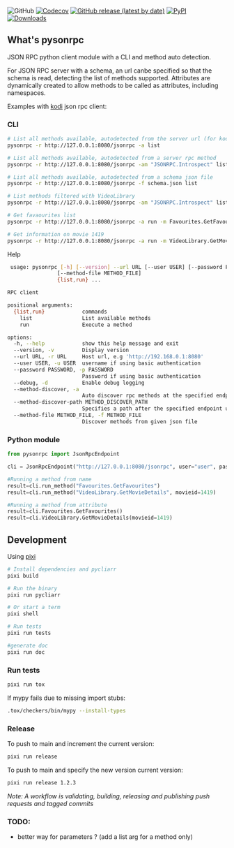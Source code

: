 ![GitHub](https://img.shields.io/github/license/vche/pysonrpc) [![Codecov](https://img.shields.io/codecov/c/github/vche/pysonrpc)](https://codecov.io/gh/vche/pysonrpc) [![GitHub release (latest by date)](https://img.shields.io/github/v/release/vche/pysonrpc)](https://github.com/vche/pysonrpc/releases) [![PyPI](https://img.shields.io/pypi/v/pysonrpc)](https://pypi.org/project/pysonrpc/) [![Downloads](https://pepy.tech/badge/pysonrpc)](https://pepy.tech/project/pysonrpc)

## What's pysonrpc

JSON RPC python client module with a CLI and method auto detection.

For JSON RPC server with a schema, an url canbe specified so that the schema is read, detecting the list of methods
supported.
Attributes are dynamically created to allow methods to be called as attributes, including namespaces.

Examples with [kodi](https://kodi.tv/) json rpc client:

### CLI

```bash
# List all methods available, autodetected from the server url (for kodi, this is not a complete list)
pysonrpc -r http://127.0.0.1:8080/jsonrpc -a list

# List all methods available, autodetected from a server rpc method
pysonrpc -r http://127.0.0.1:8080/jsonrpc -am "JSONRPC.Introspect" list -s -f VideoLibrary.

# List all methods available, autodetected from a schema json file
pysonrpc -r http://127.0.0.1:8080/jsonrpc -f schema.json list

# List methods filtered with VideoLibrary
pysonrpc -r http://127.0.0.1:8080/jsonrpc -am "JSONRPC.Introspect" list -s -f VideoLibrary

# Get favaourites list
pysonrpc -r http://127.0.0.1:8080/jsonrpc -a run -m Favourites.GetFavourites

# Get information on movie 1419
pysonrpc -r http://127.0.0.1:8080/jsonrpc -a run -m VideoLibrary.GetMovieDetails -p '{"movieid": 1419}'
```

Help
```bash
 usage: pysonrpc [-h] [--version] --url URL [--user USER] [--password PASSWORD] [--debug] [--method-discover] [--method-discover-path METHOD_DISCOVER_PATH]
                [--method-file METHOD_FILE]
                {list,run} ...

RPC client

positional arguments:
  {list,run}            commands
    list                List available methods
    run                 Execute a method

options:
  -h, --help            show this help message and exit
  --version, -v         Display version
  --url URL, -r URL     Host url, e.g 'http://192.168.0.1:8080'
  --user USER, -u USER  username if using basic authentication
  --password PASSWORD, -p PASSWORD
                        Password if using basic authentication
  --debug, -d           Enable debug logging
  --method-discover, -a
                        Auto discover rpc methods at the specified endpoint url
  --method-discover-path METHOD_DISCOVER_PATH
                        Specifies a path after the specified endpoint url to query for methods auto discovery
  --method-file METHOD_FILE, -f METHOD_FILE
                        Discover methods from given json file
```

### Python module

```python
from pysonrpc import JsonRpcEndpoint

cli = JsonRpcEndpoint("http://127.0.0.1:8080/jsonrpc", user="user", password="pwd", schema_method="JSONRPC.Introspect")

#Running a method from name
result=cli.run_method("Favourites.GetFavourites")
result=cli.run_method("VideoLibrary.GetMovieDetails", movieid=1419)

#Running a method from attribute
result=cli.Favourites.GetFavourites()
result=cli.VideoLibrary.GetMovieDetails(movieid=1419)
```

## Development

Using [pixi](https://pixi.sh/)

```sh
# Install dependencies and pycliarr
pixi build

# Run the binary
pixi run pycliarr

# Or start a term
pixi shell

# Run tests
pixi run tests

#generate doc
pixi run doc
```

### Run tests

```sh
pixi run tox
```

If mypy fails due to missing import stubs:
```sh
.tox/checkers/bin/mypy --install-types
```

### Release

To push to main and increment the current version:
```sh
pixi run release
```

To push to main and specify the new version current version:
```sh
pixi run release 1.2.3
```

_Note: A workflow is validating, building, releasing and publishing push requests and tagged commits_

### TODO:
- better way for parameters ? (add a list arg for a method only)

